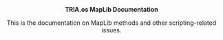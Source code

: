 <div align="center">
<strong>TRIA.os MapLib Documentation</strong>

This is the documentation on MapLib methods and other scripting-related issues.

</div>